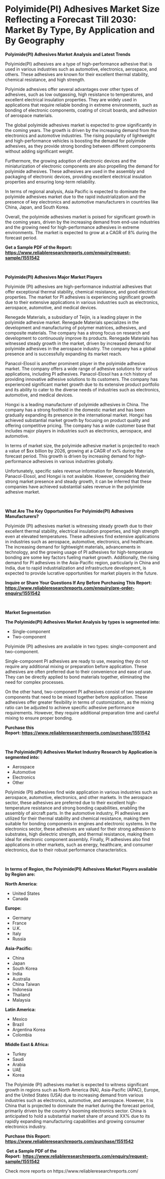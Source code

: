 <p><h1>Polyimide(PI) Adhesives Market Size Reflecting a Forecast Till 2030: Market By Type, By Application and By Geography</h1></p><p><strong>Polyimide(PI) Adhesives Market Analysis and Latest Trends</strong></p>
<p><p>Polyimide(PI) adhesives are a type of high-performance adhesive that is used in various industries such as automotive, electronics, aerospace, and others. These adhesives are known for their excellent thermal stability, chemical resistance, and high strength.</p><p>Polyimide adhesives offer several advantages over other types of adhesives, such as low outgassing, high resistance to temperatures, and excellent electrical insulation properties. They are widely used in applications that require reliable bonding in extreme environments, such as bonding of electronic components, coating of circuit boards, and adhesion of aerospace materials.</p><p>The global polyimide adhesives market is expected to grow significantly in the coming years. The growth is driven by the increasing demand from the electronics and automotive industries. The rising popularity of lightweight and high-performance vehicles is boosting the demand for polyimide adhesives, as they provide strong bonding between different components without adding significant weight.</p><p>Furthermore, the growing adoption of electronic devices and the miniaturization of electronic components are also propelling the demand for polyimide adhesives. These adhesives are used in the assembly and packaging of electronic devices, providing excellent electrical insulation properties and ensuring long-term reliability.</p><p>In terms of regional analysis, Asia Pacific is expected to dominate the polyimide adhesives market due to the rapid industrialization and the presence of key electronics and automotive manufacturers in countries like China, Japan, and South Korea.</p><p>Overall, the polyimide adhesives market is poised for significant growth in the coming years, driven by the increasing demand from end-use industries and the growing need for high-performance adhesives in extreme environments. The market is expected to grow at a CAGR of 8% during the forecast period.</p></p>
<p><strong>Get a Sample PDF of the Report:&nbsp; <a href="https://www.reliableresearchreports.com/enquiry/request-sample/1551542">https://www.reliableresearchreports.com/enquiry/request-sample/1551542</a></strong></p>
<p>&nbsp;</p>
<p><strong>Polyimide(PI) Adhesives Major Market Players</strong></p>
<p><p>Polyimide (PI) adhesives are high-performance industrial adhesives that offer exceptional thermal stability, chemical resistance, and good electrical properties. The market for PI adhesives is experiencing significant growth due to their extensive applications in various industries such as electronics, aerospace, automotive, and medical devices.</p><p>Renegade Materials, a subsidiary of Teijin, is a leading player in the polyimide adhesive market. Renegade Materials specializes in the development and manufacturing of polymer matrices, adhesives, and composite materials. The company has a strong focus on research and development to continuously improve its products. Renegade Materials has witnessed steady growth in the market, driven by increased demand for polyimide adhesives in the aerospace industry. The company has a global presence and is successfully expanding its market reach.</p><p>Panacol-Elosol is another prominent player in the polyimide adhesive market. The company offers a wide range of adhesive solutions for various applications, including PI adhesives. Panacol-Elosol has a rich history of providing innovative adhesive solutions to its customers. The company has experienced significant market growth due to its extensive product portfolio and its ability to cater to the diverse needs of industries such as electronics, automotive, and medical devices.</p><p>Hongxi is a leading manufacturer of polyimide adhesives in China. The company has a strong foothold in the domestic market and has been gradually expanding its presence in the international market. Hongxi has achieved substantial market growth by focusing on product quality and offering competitive pricing. The company has a wide customer base that includes major players in industries such as electronics, aerospace, and automotive.</p><p>In terms of market size, the polyimide adhesive market is projected to reach a value of $xx billion by 2026, growing at a CAGR of xx% during the forecast period. This growth is driven by increasing demand for high-performance adhesives in various industries globally.</p><p>Unfortunately, specific sales revenue information for Renegade Materials, Panacol-Elosol, and Hongxi is not available. However, considering their strong market presence and steady growth, it can be inferred that these companies have achieved substantial sales revenue in the polyimide adhesive market.</p></p>
<p>&nbsp;</p>
<p><strong>What Are The Key Opportunities For Polyimide(PI) Adhesives Manufacturers?</strong></p>
<p><p>Polyimide (PI) adhesives market is witnessing steady growth due to their excellent thermal stability, electrical insulation properties, and high strength even at elevated temperatures. These adhesives find extensive applications in industries such as aerospace, automotive, electronics, and healthcare. The increasing demand for lightweight materials, advancements in technology, and the growing usage of PI adhesives for high-temperature bonding are some key factors fueling market growth. Additionally, the rising demand for PI adhesives in the Asia-Pacific region, particularly in China and India, due to rapid industrialization and infrastructure development, is expected to provide lucrative opportunities for market players in the future.</p></p>
<p><strong>Inquire or Share Your Questions If Any Before Purchasing This Report: <a href="https://www.reliableresearchreports.com/enquiry/pre-order-enquiry/1551542">https://www.reliableresearchreports.com/enquiry/pre-order-enquiry/1551542</a></strong></p>
<p>&nbsp;</p>
<p><strong>Market Segmentation</strong></p>
<p><strong>The Polyimide(PI) Adhesives Market Analysis by types is segmented into:</strong></p>
<p><ul><li>Single-component</li><li>Two-component</li></ul></p>
<p><p>Polyimide (PI) adhesives are available in two types: single-component and two-component. </p><p>Single-component PI adhesives are ready to use, meaning they do not require any additional mixing or preparation before application. These adhesives are often preferred due to their convenience and ease of use. They can be directly applied to bond materials together, eliminating the need for complex processes.</p><p>On the other hand, two-component PI adhesives consist of two separate components that need to be mixed together before application. These adhesives offer greater flexibility in terms of customization, as the mixing ratio can be adjusted to achieve specific adhesive performance requirements. However, they require additional preparation time and careful mixing to ensure proper bonding.</p></p>
<p><strong>Purchase this Report:&nbsp;<a href="https://www.reliableresearchreports.com/purchase/1551542">https://www.reliableresearchreports.com/purchase/1551542</a></strong></p>
<p>&nbsp;</p>
<p><strong>The Polyimide(PI) Adhesives Market Industry Research by Application is segmented into:</strong></p>
<p><ul><li>Aerospace</li><li>Automotive</li><li>Electronics</li><li>Other</li></ul></p>
<p><p>Polyimide (PI) adhesives find wide application in various industries such as aerospace, automotive, electronics, and other markets. In the aerospace sector, these adhesives are preferred due to their excellent high-temperature resistance and strong bonding capabilities, enabling the assembly of aircraft parts. In the automotive industry, PI adhesives are utilized for their thermal stability and chemical resistance, making them suitable for bonding components in engines and electronic systems. In the electronics sector, these adhesives are valued for their strong adhesion to substrates, high dielectric strength, and thermal resistance, making them ideal for electronic component assembly. Finally, PI adhesives also find applications in other markets, such as energy, healthcare, and consumer electronics, due to their robust performance characteristics.</p></p>
<p>&nbsp;</p>
<p><strong>In terms of Region, the Polyimide(PI) Adhesives Market Players available by Region are:</strong></p>
<p>
    <p> <strong> North America: </strong>
        <ul>
            <li>United States</li>
            <li>Canada</li>
        </ul>
        </p> 
    <p> <strong> Europe: </strong>
        <ul>
            <li>Germany</li>
            <li>France</li>
            <li>U.K.</li>
            <li>Italy</li>
            <li>Russia</li>
        </ul>
        </p> 
    <p> <strong> Asia-Pacific: </strong>
        <ul>
            <li>China</li>
            <li>Japan</li>
            <li>South Korea</li>
            <li>India</li>
            <li>Australia</li>
            <li>China Taiwan</li>
            <li>Indonesia</li>
            <li>Thailand</li>
            <li>Malaysia</li>
        </ul>
        </p> 
    <p> <strong> Latin America: </strong>
        <ul>
            <li>Mexico</li>
            <li>Brazil</li>
            <li>Argentina Korea</li>
            <li>Colombia</li>
        </ul>
        </p> 
    <p> <strong> Middle East & Africa: </strong>
        <ul>
            <li>Turkey</li>
            <li>Saudi</li>
            <li>Arabia</li>
            <li>UAE</li>
            <li>Korea</li>
        </ul>
    </p>
    </p>
<p><p>The Polyimide (PI) adhesives market is expected to witness significant growth in regions such as North America (NA), Asia-Pacific (APAC), Europe, and the United States (USA) due to increasing demand from various industries such as electronics, automotive, and aerospace. However, it is China that is projected to dominate the market during the forecast period, primarily driven by the country's booming electronics sector. China is anticipated to hold a substantial market share of around XX% due to its rapidly expanding manufacturing capabilities and growing consumer electronics industry.</p></p>
<p><strong>Purchase this Report: <a href="https://www.reliableresearchreports.com/purchase/1551542">https://www.reliableresearchreports.com/purchase/1551542</a></strong></p>
<p>&nbsp;<strong>Get a Sample PDF of the Report:&nbsp;&nbsp;<a href="https://www.reliableresearchreports.com/enquiry/request-sample/1551542">https://www.reliableresearchreports.com/enquiry/request-sample/1551542</a></strong></p>
<p><strong></strong></p>
<p>Check more reports on https://www.reliableresearchreports.com/</p>
